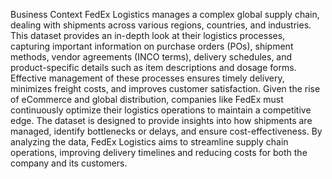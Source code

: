 Business Context FedEx Logistics manages a complex global supply chain, dealing with shipments across various regions, countries, and industries. 
This dataset provides an in-depth look at their logistics processes, capturing important information on purchase orders (POs), shipment methods, vendor agreements (INCO terms), 
delivery schedules, and product-specific details such as item descriptions and dosage forms. 
Effective management of these processes ensures timely delivery, minimizes freight costs, and improves customer satisfaction.
Given the rise of eCommerce and global distribution, companies like FedEx must continuously optimize their logistics operations to maintain a competitive edge. 
The dataset is designed to provide insights into how shipments are managed, identify bottlenecks or delays, and ensure cost-effectiveness. By analyzing the data,
FedEx Logistics aims to streamline supply chain operations, improving delivery timelines and reducing costs for both the company and its customers.
